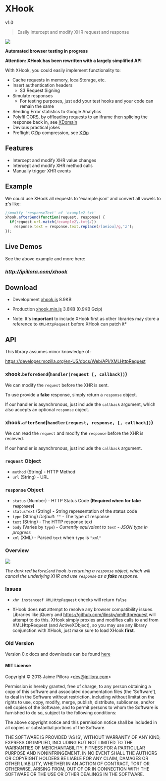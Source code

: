 # XHook

v1.0

> Easily intercept and modify XHR request and response

<a href="https://twitter.com/intent/tweet?hashtags=xhook%2Cjavascript%2Cxhr&original_referer=http%3A%2F%2Fgithub.com%2F&text=XHook%3A+Easily+intercept+and+modify+XHR+request+and+response&tw_p=tweetbutton&url=https%3A%2F%2Fgithub.com%2Fjpillora%2Fxhook" target="_blank">
  <img src="http://jpillora.com/github-twitter-button/img/tweet.png"></img>
</a>

**Automated browser testing in progress**

<!--
[![browser support](https://ci.testling.com/jpillora/xhook.png)](https://ci.testling.com/jpillora/xhook)
-->

**Attention: XHook has been rewritten with a largely simplified API**

With XHook, you could easily implement functionality to:

* Cache requests in memory, localStorage, etc.
* Insert authentication headers
  * S3 Request Signing
* Simulate responses
  * For testing purposes, just add your test hooks and your code can remain the same
* Sending Error statistics to Google Analytics
* Polyfil CORS, by offloading requests to an iframe then splicing the response back in, see [XDomain](http://jpillora.com/xdomain)
* Devious practical jokes
* Preflight GZip compression, see [XZip](http://jpillora.com/xzip)

## Features

* Intercept and modify XHR value changes
* Intercept and modify XHR method calls 
* Manually trigger XHR events 

## Example

We could use XHook all requests to 'example.json' and convert all vowels to **z**'s like:

``` javascript
//modify 'responseText' of 'example2.txt'
xhook.afterSend(function(request, response) {
  if(request.url.match(/example2\.txt$/)) 
    response.text = response.text.replace(/[aeiou]/g,'z');
});
```

## Live Demos

See the above example and more here:

### *http://jpillora.com/xhook*

## Download

* Development [xhook.js](http://jpillora.com/xhook/dist/1/xhook.js) 8.9KB
* Production [xhook.min.js](http://jpillora.com/xhook/dist/1/xhook.min.js) 3.6KB (0.9KB Gzip)

* Note: It's **important** to include XHook first as other libraries may
  store a reference to `XMLHttpRequest` before XHook can patch it*

## API

This library assumes minor knowledge of:

https://developer.mozilla.org/en-US/docs/Web/API/XMLHttpRequest

### xhook.`beforeSend`(`handler(request [, callback])`)

We can modify the `request` before the XHR is sent.

To use provide a **fake** response, simply return a `response` object.

If our handler is asynchronous, just include the `callback` argument, which
also accepts an optional `response` object.

### xhook.`afterSend`(`handler(request, response, [, callback])`)

We can read the `request` and modify the `response` before the XHR is recieved.

If our handler is asynchronous, just include the `callback` argument.

### `request` Object

* `method` (String) - HTTP Method
* `url` (String) - URL

### `response` Object

* `status` (Number) - HTTP Status Code **(Required when for fake `response`s)**
* `statusText` (String) - String representation of the status code
* `type` (String) *Default: `""`* - The type of response
* `text` (String) - The HTTP response text
* `body` (Varies by `type`) - *Currently equivalent to `text` - JSON type in progress*
* `xml` (XML) - Parsed `text` when `type` is `"xml"`

### Overview

<img src="https://docs.google.com/drawings/d/1PTxHDqdW9iNqagDwtaO0ggXZkJp7ILiRDVWAMHInFGQ/pub?w=498&amp;h=235">

*The dark red `beforeSend` hook is returning a `response` object, which will cancel the underlying XHR and use `response` as a **fake** response.*

### Issues

* `xhr instanceof XMLHttpRequest` checks will return `false`

* XHook does **not** attempt to resolve any browser compatibility issues. Libraries like jQuery 
and https://github.com/ilinsky/xmlhttprequest will attempt to do this. XHook simply proxies and
modifies calls to and from XMLHttpRequest (and ActiveXObject), so you may use any library
conjunction with XHook, just make sure to load XHook **first**. 

### Old Version

Version 0.x docs and downloads can be found [here](https://github.com/jpillora/xhook/tree/a42c8814bd052f03cfb3a1d7848a37df5a5d0563) 

#### MIT License

Copyright © 2013 Jaime Pillora &lt;dev@jpillora.com&gt;

Permission is hereby granted, free of charge, to any person obtaining
a copy of this software and associated documentation files (the
'Software'), to deal in the Software without restriction, including
without limitation the rights to use, copy, modify, merge, publish,
distribute, sublicense, and/or sell copies of the Software, and to
permit persons to whom the Software is furnished to do so, subject to
the following conditions:

The above copyright notice and this permission notice shall be
included in all copies or substantial portions of the Software.

THE SOFTWARE IS PROVIDED 'AS IS', WITHOUT WARRANTY OF ANY KIND,
EXPRESS OR IMPLIED, INCLUDING BUT NOT LIMITED TO THE WARRANTIES OF
MERCHANTABILITY, FITNESS FOR A PARTICULAR PURPOSE AND NONINFRINGEMENT.
IN NO EVENT SHALL THE AUTHORS OR COPYRIGHT HOLDERS BE LIABLE FOR ANY
CLAIM, DAMAGES OR OTHER LIABILITY, WHETHER IN AN ACTION OF CONTRACT,
TORT OR OTHERWISE, ARISING FROM, OUT OF OR IN CONNECTION WITH THE
SOFTWARE OR THE USE OR OTHER DEALINGS IN THE SOFTWARE.

